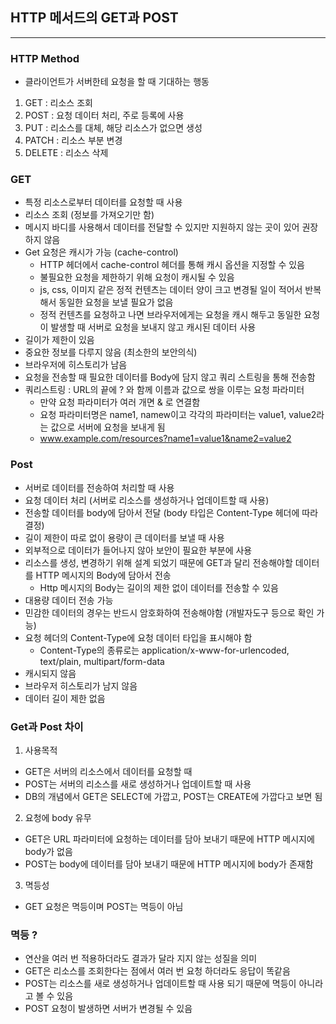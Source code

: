 ## HTTP 메서드의 GET과 POST

----

### HTTP Method

- 클라이언트가 서버한테 요청을 할 때 기대하는 행동

1) GET : 리소스 조회
2) POST : 요청 데이터 처리, 주로 등록에 사용
3) PUT : 리소스를 대체, 해당 리소스가 없으면 생성
4) PATCH : 리소스 부분 변경
5) DELETE : 리소스 삭제
   
### GET

- 특정 리소스로부터 데이터를 요청할 때 사용
- 리소스 조회 (정보를 가져오기만 함)
- 메시지 바디를 사용해서 데이터를 전달할 수 있지만 지원하지 않는 곳이 있어 권장하지 않음
- Get 요청은 캐시가 가능 (cache-control)
    - HTTP 헤더에서 cache-control 헤더를 통해 캐시 옵션을 지정할 수 있음
    - 불필요한 요청을 제한하기 위해 요청이 캐시될 수 있음
    - js, css, 이미지 같은 정적 컨텐츠는 데이터 양이 크고 변경될 일이 적어서 반복해서 동일한 요청을 보낼 필요가 없음
    - 정적 컨텐츠를 요청하고 나면 브라우저에게는 요청을 캐시 해두고 동일한 요청이 발생할 때 서버로 요청을 보내지 않고 캐시된 데이터 사용
- 길이가 제한이 있음
- 중요한 정보를 다루지 않음 (최소한의 보안의식)
- 브라우저에 히스토리가 남음
- 요청을 전송할 때 필요한 데이터를 Body에 담지 않고 쿼리 스트링을 통해 전송함
- 쿼리스트링 : URL의 끝에 ? 와 함께 이름과 값으로 쌍을 이루는 요청 파라미터
    - 만약 요청 파라미터가 여러 개면 & 로 연결함
    - 요청 파라미터명은 name1, namew이고 각각의 파라미터는 value1, value2라는 값으로 서버에 요청을 보내게 됨
    - www.example.com/resources?name1=value1&name2=value2

### Post

- 서버로 데이터를 전송하여 처리할 때 사용
- 요청 데이터 처리 (서버로 리소스를 생성하거나 업데이트할 때 사용)
- 전송할 데이터를 body에 담아서 전달 (body 타입은 Content-Type 헤더에 따라 결정)
- 길이 제한이 따로 없이 용량이 큰 데이터를 보낼 때 사용
- 외부적으로 데이터가 들어나지 않아 보안이 필요한 부분에 사용
- 리소스를 생성, 변경하기 위해 설계 되었기 때문에 GET과 달리 전송해야할 데이터를 HTTP 메시지의 Body에 담아서 전송
    - Http 메시지의 Body는 길이의 제한 없이 데이터를 전송할 수 있음
- 대용량 데이터 전송 가능
- 민감한 데이터의 경우는 반드시 암호화하여 전송해야함 (개발자도구 등으로 확인 가능)
- 요청 헤더의 Content-Type에 요청 데이터 타입을 표시해야 함
    - Content-Type의 종류로는 application/x-www-for-urlencoded, text/plain, multipart/form-data
- 캐시되지 않음
- 브라우저 히스토리가 남지 않음
- 데이터 길이 제한 없음

### Get과 Post 차이

1) 사용목적

- GET은 서버의 리소스에서 데이터를 요청할 때
- POST는 서버의 리소스를 새로 생성하거나 업데이트할 때 사용
- DB의 개념에서 GET은 SELECT에 가깝고, POST는 CREATE에 가깝다고 보면 됨

2) 요청에 body 유무

- GET은 URL 파라미터에 요청하는 데이터를 담아 보내기 때문에 HTTP 메시지에 body가 없음
- POST는 body에 데이터를 담아 보내기 때문에 HTTP 메시지에 body가 존재함

3) 멱등성

- GET 요청은 멱등이며 POST는 멱등이 아님

### 멱등 ?

- 연산을 여러 번 적용하더라도 결과가 달라 지지 않는 성질을 의미
- GET은 리소스를 조회한다는 점에서 여러 번 요청 하더라도 응답이 똑같음
- POST는 리소스를 새로 생성하거나 업데이트할 때 사용 되기 때문에 멱등이 아니라고 볼 수 있음
- POST 요청이 발생하면 서버가 변경될 수 있음
